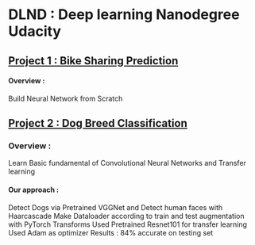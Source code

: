 # DLND : Deep learning Nanodegree Udacity

## [Project 1 : Bike Sharing Prediction](https://github.com/samkit27/DLND/tree/master/Project%201%20Bike%20Sharing%20Prediction)

#### Overview  :
Build Neural Network from Scratch


## [Project 2 : Dog Breed Classification](https://github.com/samkit27/DLND/tree/master/dog_project)

### Overview :
Learn Basic fundamental of Convolutional Neural Networks and Transfer learning
#### Our approach :
Detect Dogs via Pretrained VGGNet and Detect human faces with Haarcascade 
Make Dataloader according to train and test augmentation with PyTorch Transforms
Used Pretrained Resnet101 for transfer learning
Used Adam as optimizer 
Results : 84% accurate on testing set

